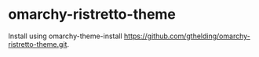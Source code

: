 # omarchy-ristretto-theme

Install using omarchy-theme-install https://github.com/gthelding/omarchy-ristretto-theme.git.
